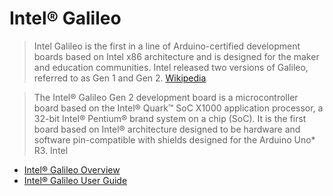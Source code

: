 Intel® Galileo
==

> Intel Galileo is the first in a line of Arduino-certified development boards based on Intel x86 architecture and is designed for the maker and education communities. Intel released two versions of Galileo, referred to as Gen 1 and Gen 2. [Wikipedia](https://en.wikipedia.org/wiki/Intel_Galileo)

> The Intel® Galileo Gen 2 development board is a microcontroller board based on the Intel® Quark™ SoC X1000 application processor, a 32-bit Intel® Pentium® brand system on a chip (SoC). It is the first board based on Intel® architecture designed to be hardware and software pin-compatible with shields designed for the Arduino Uno* R3. Intel

- [Intel® Galileo Overview](http://www.intel.com/content/www/us/en/embedded/products/galileo/galileo-overview.html)
- [Intel® Galileo User Guide](http://download.intel.com/support/galileo/sb/galileo_boarduserguide_330237_001.p)

